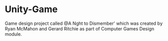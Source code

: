 # Unity-Game
Game design project called @A Nght to Dismember' which was created by Ryan McMahon and Gerard Ritchie as part of Computer Games Design module.
